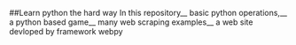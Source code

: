 ##Learn python the hard way 
In this repository__ 
basic python operations,__ 
a python based game__
many web scraping examples__
a web site devloped by framework webpy
